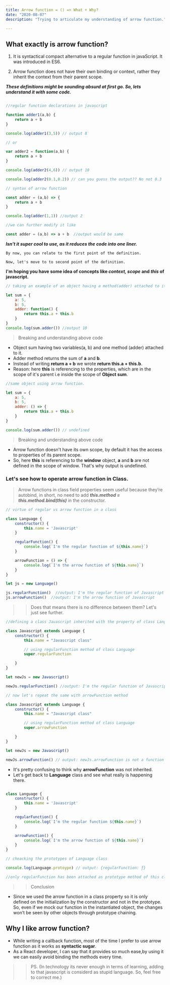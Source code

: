 ```yaml
---
title: Arrow function = () => What + Why?
date: "2020-08-07"
description: "Trying to articulate my understanding of arrow function."

---
```


## What exactly is arrow function?

1. It is syntactical compact alternative to a regular function in javaScript. It was introduced in ES6.

2. Arrow function does not have their own binding or context, rather they inherit the context from their parent scope. 




***These definitions might be sounding absurd at first go. So, lets understand it with some code.***

```javascript

//regular function declarations in javascript

function adder1(a,b) {
    return a + b
}

console.log(adder1(3,5)) // output 8

// or

var adder2 = function(a,b) {
    return a + b
}

console.log(adder2(4,6)) // output 10

console.log(adder2(0.1,0.2)) // can you guess the output?? No not 0.3

```


```javascript
// syntax of arrow function

const adder = (a,b) => {
    return a + b
}

console.log(adder(1,1)) //output 2

//we can further modify it like

const adder = (a,b) => a + b  //output would be same

```
***Isn't it super cool to use, as it reduces the code into one liner.***

    By now, you can relate to the first point of the definition.
    
    Now, let's move to to second point of the definition.
    
**I'm hoping you have some idea of concepts like *context, scope* and *this* of javascript.**

```javascript
// taking an example of an object having a method(adder) attached to it.

let sum = {
    a: 5,
    b: 5,
    adder: function() {
        return this.a + this.b
    }
}
console.log(sum.adder()) //output 10
```
> Breaking and understanding above code
 - Object sum having two variables(a, b) and one method (adder) attached to it.
 - Adder method returns the sum of **a** and **b**.
 - Instead of writing **return a + b** we wrote **return this.a + this.b**.
 - Reason: here **this** is referencing to the properties, which are in the scope of it's parent i.e inside the scope of **Object sum**.


```javascript
//same object using arrow function.

let sum = {
    a: 5,
    b: 5,
    adder: () => {
        return this.a + this.b
    }
}

console.log(sum.adder()) // undefined

```

> Breaking and understanding above code
 - Arrow function doesn't have its own scope, by default it has the access to properties of its parent scope.
 - So, here **this** is referencing to the **window** object, **a** and  **b** are not defined in the scope of window. That's why output is undefined.

### Let's see how to operate arrow function in Class.

> Arrow functions in class field properties seem useful because they’re autobind, in short, no need to add ***this.method = this.method.bind(this)***  in the constructor.

```javascript
// virtue of regular vs arrow function in a class

class Language {
    constructor() {
        this.name = 'Javascript'
    }

    regularFunction() {
        console.log(`I'm the regular function of ${this.name}`)
    }

    arrowFunction = () => {
        console.log(`I'm the arrow function of ${this.name}`)
    }
}

let js = new Language()

js.regularFunction()  //output: I'm the regular function of Javascript
js.arrowFunction()  //output: I'm the arrow function of Javascript


```

>> Does that means there is no difference between them? Let's just see further.

```javascript
//defining a class Javascript inherited with the property of class Language

class Javascript extends Language {
    constructor() {
        this.name = "Javascript class"

        // using regularFunction method of class Language
        super.regularFunction

    }
}

let newJs = new Javascript()

newJs.regularFunction() //output: I'm the regular function of Javascript class

// now let's repeat the same with arrowFunction method

class Javascript extends Language {
    constructor() {
        this.name = "Javascript class"

        // using regularFunction method of class Language
        super.arrowFunction

    }
}

let newJs = new Javascript()

newJs.arrowFunction() // output: newJs.arrowFunction is not a function

```
- It's pretty confusing to think why **arrowFunction** was not inherited.
- Let's get back to **Language** class and see what really is happening there.


```javascript

class Language {
    constructor() {
        this.name = 'Javascript'
    }

    regularFunction() {
        console.log(`I'm the regular function ${this.name}`)
    }

    arrowFunction() {
        console.log(`I'm the arrow function of ${this.name}`)
    }
}

// cheacking the prototypes of Language class

console.log(Language.protoype) // output: {regularFunction: ƒ}

//only regularFunction has been attached as prototype method of this class.

```

>>Conclusion 
- Since we used the arrow function in a class property so it is only defined on the initialization by the constructor and not in the prototype. So, even if we mock our function in the instantiated object, the changes won’t be seen by other objects through prototype chaining.


## Why I like arrow function?

- While writing a callback function, most of the time I prefer to use arrow function as it works as **syntactic sugar**.
- As a React developer, I can say that it provides so much ease,by using it we can easily avoid binding the methods every time.


>> PS. (In technology its never enough in terms of learning, adding to that javascript is considerd as stupid language. So, feel free to correct me.)


